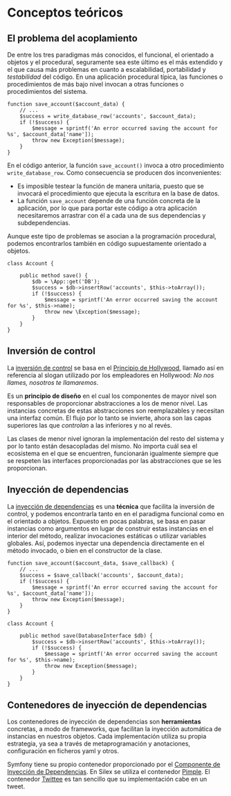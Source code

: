 # Conceptos teóricos


## El problema del acoplamiento

De entre los tres paradigmas más conocidos, el funcional, el orientado a objetos y el procedural, seguramente sea este último es el más extendido y el que causa más problemas en cuanto a escalabilidad, portabilidad y _testabilidad_ del código. En una aplicación procedural típica, las funciones o procedimientos de más bajo nivel invocan a otras funciones o procedimientos del sistema.

```
function save_account($account_data) {
    // ...
    $success = write_database_row('accounts', $account_data);
    if (!$success) {
        $message = sprintf('An error occurred saving the account for %s', $account_data['name']);
        throw new Exception($message);
    }
}
```

En el código anterior, la función `save_account()` invoca a otro procedimiento `write_database_row`. Como consecuencia se producen dos inconvenientes:

- Es imposible testear la función de manera unitaria, puesto que se invocará el procedimiento que ejecuta la escritura en la base de datos.
- La función `save_account` depende de una función concreta de la aplicación, por lo que para portar este código a otra aplicación necesitaremos arrastrar con él a cada una de sus dependencias y subdependencias.

Aunque este tipo de problemas se asocian a la programación procedural, podemos encontrarlos también en código supuestamente orientado a objetos.

```
class Account {

    public method save() {
        $db = \App::get('DB');
        $success = $db->insertRow('accounts', $this->toArray());
        if (!$success) {
            $message = sprintf('An error occurred saving the account for %s', $this->name);
            throw new \Exception($message);
        }
    }
}
```


## Inversión de control

La [inversión de control](http://en.wikipedia.org/wiki/Inversion_of_control) se basa en el [Principio de Hollywood](http://en.wikipedia.org/wiki/Hollywood_principle), llamado así en referencia al slogan utilizado por los empleadores en Hollywood: _No nos llames, nosotros te llamaremos_.

Es un **principio de diseño** en el cual los componentes de mayor nivel son responsables de proporcionar abstracciones a los de menor nivel. Las instancias concretas de estas abstracciones son reemplazables y necesitan una interfaz común. El flujo por lo tanto se invierte, ahora son las capas superiores las que _controlan_ a las inferiores y no al revés.

Las clases de menor nivel ignoran la implementación del resto del sistema y por lo tanto están desacopladas del mismo. No importa cuál sea el ecosistema en el que se encuentren, funcionarán igualmente siempre que se respeten las interfaces proporcionadas por las abstracciones que se les proporcionan.




## Inyección de dependencias

La [inyección de dependencias](http://en.wikipedia.org/wiki/Dependency_injection) es una **técnica** que facilita la inversión de control, y podemos encontrarla tanto en en el paradigma funcional como en el orientado a objetos. Expuesto en pocas palabras, se basa en pasar instancias como argumentos en lugar de construir estas instancias en el interior del método, realizar invocaciones estáticas o utilizar variables globales. Así, podemos inyectar una dependencia directamente en el método invocado, o bien en el constructor de la clase.


```
function save_account($account_data, $save_callback) {
    // ...
    $success = $save_callback('accounts', $account_data);
    if (!$success) {
        $message = sprintf('An error occurred saving the account for %s', $account_data['name']);
        throw new Exception($message);
    }
}
```

```
class Account {

    public method save(DatabaseInterface $db) {
        $success = $db->insertRow('accounts', $this->toArray());
        if (!$success) {
            $message = sprintf('An error occurred saving the account for %s', $this->name);
            throw new Exception($message);
        }
    }
}
```


## Contenedores de inyección de dependencias

Los contenedores de inyección de dependencias son **herramientas** concretas, a modo de frameworks, que facilitan la inyección automática de instancias en nuestros objetos. Cada implementación utiliza su propia estrategia, ya sea a través de metaprogramación y anotaciones, configuración en ficheros yaml y otros.

Symfony tiene su propio contenedor proporcionado por el [Componente de Inyección de Dependencias](http://symfony.com/doc/current/components/dependency_injection/introduction.html). En Silex se utiliza el contenedor [Pimple](http://pimple.sensiolabs.org/). El contenedor [Twittee](http://twittee.org/) es tan sencillo que su implementación cabe en un tweet.
